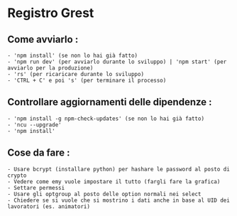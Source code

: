 # Registro Grest
## Come avviarlo :
    - 'npm install' (se non lo hai già fatto)
    - 'npm run dev' (per avviarlo durante lo sviluppo) | 'npm start' (per avviarlo per la produzione)
    - 'rs' (per ricaricare durante lo sviluppo)
    - 'CTRL + C' e poi 's' (per terminare il processo)
## Controllare aggiornamenti delle dipendenze :
    - 'npm install -g npm-check-updates' (se non lo hai già fatto)
    - 'ncu --upgrade'
    - 'npm install'
## Cose da fare :
    - Usare bcrypt (installare python) per hashare le password al posto di crypto
    - Vedere come emy vuole impostare il tutto (fargli fare la grafica)
    - Settare permessi
    - Usare gli optgroup al posto delle option normali nei select
    - Chiedere se si vuole che si mostrino i dati anche in base al UID dei lavoratori (es. animatori)